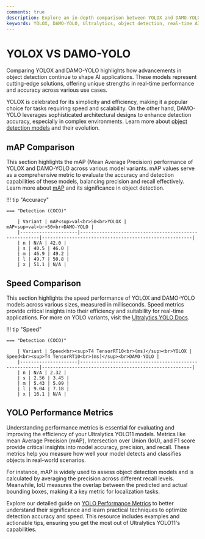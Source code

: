 ```yaml
---
comments: true
description: Explore an in-depth comparison between YOLOX and DAMO-YOLO, two leading models in real-time object detection. Discover their performance, speed, and efficiency for edge AI and computer vision applications. Learn how these models stack up in the race for superior accuracy and lightweight deployment capabilities.
keywords: YOLOX, DAMO-YOLO, Ultralytics, object detection, real-time AI, edge AI, computer vision, model comparison, performance benchmarks
---
```


# YOLOX VS DAMO-YOLO

Comparing YOLOX and DAMO-YOLO highlights how advancements in object detection continue to shape AI applications. These models represent cutting-edge solutions, offering unique strengths in real-time performance and accuracy across various use cases.

YOLOX is celebrated for its simplicity and efficiency, making it a popular choice for tasks requiring speed and scalability. On the other hand, DAMO-YOLO leverages sophisticated architectural designs to enhance detection accuracy, especially in complex environments. Learn more about [object detection models](https://www.ultralytics.com/glossary/object-detection) and their evolution.

## mAP Comparison

This section highlights the mAP (Mean Average Precision) performance of YOLOX and DAMO-YOLO across various model variants. mAP values serve as a comprehensive metric to evaluate the accuracy and detection capabilities of these models, balancing precision and recall effectively. Learn more about [mAP](https://www.ultralytics.com/glossary/mean-average-precision-map) and its significance in object detection.

!!! tip "Accuracy"

    === "Detection (COCO)"

    	| Variant | mAP<sup>val<br>50<br>YOLOX | mAP<sup>val<br>50<br>DAMO-YOLO |
    	|---------------------|-------------------------------------------------------|-------------------------------------------------------|
    	| n | N/A | 42.0 |
    	| s | 40.5 | 46.0 |
    	| m | 46.9 | 49.2 |
    	| l | 49.7 | 50.8 |
    	| x | 51.1 | N/A |

## Speed Comparison

This section highlights the speed performance of YOLOX and DAMO-YOLO models across various sizes, measured in milliseconds. Speed metrics provide critical insights into their efficiency and suitability for real-time applications. For more on YOLO variants, visit the [Ultralytics YOLO Docs](https://docs.ultralytics.com/models/yolov7/).

!!! tip "Speed"

    === "Detection (COCO)"

    	| Variant | Speed<br><sup>T4 TensorRT10<br>(ms)</sup><br>YOLOX | Speed<br><sup>T4 TensorRT10<br>(ms)</sup><br>DAMO-YOLO |
    	|---------------------|-------------------------------------------------------|-------------------------------------------------------|
    	| n | N/A | 2.32 |
    	| s | 2.56 | 3.45 |
    	| m | 5.43 | 5.09 |
    	| l | 9.04 | 7.18 |
    	| x | 16.1 | N/A |

## YOLO Performance Metrics

Understanding performance metrics is essential for evaluating and improving the efficiency of your Ultralytics YOLO11 models. Metrics like mean Average Precision (mAP), Intersection over Union (IoU), and F1 score provide critical insights into model accuracy, precision, and recall. These metrics help you measure how well your model detects and classifies objects in real-world scenarios.

For instance, mAP is widely used to assess object detection models and is calculated by averaging the precision across different recall levels. Meanwhile, IoU measures the overlap between the predicted and actual bounding boxes, making it a key metric for localization tasks.

Explore our detailed guide on [YOLO Performance Metrics](https://docs.ultralytics.com/guides/yolo-performance-metrics/) to better understand their significance and learn practical techniques to optimize detection accuracy and speed. This resource includes examples and actionable tips, ensuring you get the most out of Ultralytics YOLO11's capabilities.
